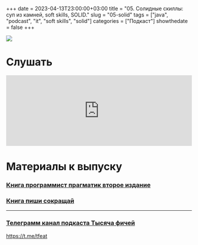 +++
date = 2023-04-13T23:00:00+03:00
title = "05. Солидные скиллы: суп из камней, soft skills, SOLID."
slug = "05-solid"
tags = ["java", "podcast", "it", "soft skills", "solid"]
categories = ["Подкаст"]
showthedate = false
+++

![](/images/05_image.png)

# Слушать

<iframe 
title="Embed Player" 
src="https://play.libsyn.com/embed/episode/id/25146399/height/192/theme/modern/size/large/thumbnail/yes/custom-color/212121/time-start/00:00:00/hide-playlist/yes/hide-subscribe/yes/hide-share/yes/download/yes" 
height="192" 
width="100%" 
scrolling="no" 
allowfullscreen="" 
webkitallowfullscreen="true" 
mozallowfullscreen="true" 
oallowfullscreen="true" 
msallowfullscreen="true" 
style="border: none;">
</iframe>

# Материалы к выпуску

### [Книга программист прагматик второе издание](https://pragprog.com/titles/tpp20/the-pragmatic-programmer-20th-anniversary-edition/)

### [Книга пиши сокращай](https://alpinabook.ru/catalog/book-pishi-sokrashchay/)

___

### [Телеграмм канал подкаста Тысяча фичей](https://t.me/tfeat)

https://t.me/tfeat

